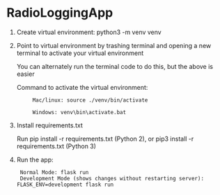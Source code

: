 # RadioLoggingApp

1.	Create virtual environment: 
python3 -m venv venv

2. Point to virtual environment by trashing terminal and opening a new terminal to activate your virtual environment

    You can alternately run the terminal code to do this, but the above is easier

    Command to activate the virtual environment:

            Mac/linux: source ./venv/bin/activate
    
            Windows: venv\bin\activate.bat
  
3. Install requirements.txt

    Run pip install -r requirements.txt (Python 2), or pip3 install -r requirements.txt (Python 3)

4. Run the app: 

        Normal Mode: flask run
        Development Mode (shows changes without restarting server): FLASK_ENV=development flask run 
